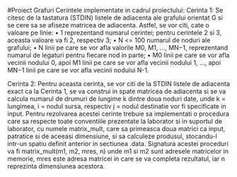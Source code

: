 #Proiect Grafuri
Cerintele implementate in cadrul proiectului:
Cerinta 1:
  Se citesc de la tastatura (STDIN) listele de adiacenta ale grafului orientat G si se cere sa se afiseze matricea de adiacenta. Astfel, se vor citi, cate o valoare pe linie:
    • 1 reprezentand numarul cerintei; pentru cerintele 2 si 3, aceasta valoare va fi 2, respectiv 3;
    • N <= 100 numarul de noduri ale grafului;
    • N linii pe care se vor afla valorile M0, M1, ..., MN−1, reprezentand numarul de legaturi pentru fiecare nod in parte;
    • M0 linii pe care se vor afla vecinii nodului 0, apoi M1 linii pe care se vor afla vecinii nodului 1, ..., apoi MN−1 linii pe care se vor afla vecinii nodului N-1.

Cerinta 2:
  Pentru aceasta cerinta, se vor citi de la STDIN listele de adiacenta exact ca la Cerinta 1, se va construi in spate matricea de adiacenta si se va calcula numarul de drumuri de lungime
k dintre doua noduri date, unde k = lungimea, i = nodul sursa, respectiv j = nodul destinatie vor fi specificate in input.
  Pentru rezolvarea acestei cerinte trebuie sa implementati o procedura care sa respecte toate conventiile prezentate la laborator si in suportul de laborator, cu numele matrix_mult, 
care sa primeasca doua matrici ca input, patratice si de aceeasi dimensiune, si sa calculeze produsul, stocandu-l intr-un spatiu definit anterior in sectiunea .data. Signatura acestei proceduri va fi
  matrix_mult(m1, m2, mres, n) unde m1 si m2 sunt adresele matricelor in memorie, mres este adresa matricei in care se va completa rezultatul, iar n reprezinta dimensiunea acestora.
